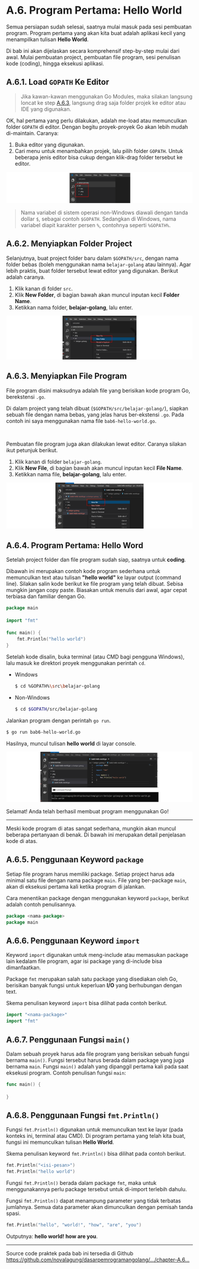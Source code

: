 # A.6. Program Pertama: Hello World

Semua persiapan sudah selesai, saatnya mulai masuk pada sesi pembuatan program. Program pertama yang akan kita buat adalah aplikasi kecil yang menampilkan tulisan **Hello World**.

Di bab ini akan dijelaskan secara komprehensif step-by-step mulai dari awal. Mulai pembuatan project, pembuatan file program, sesi penulisan kode (coding), hingga eksekusi aplikasi.

## A.6.1. Load `GOPATH` Ke Editor

> Jika kawan-kawan menggunakan Go Modules, maka silakan langsung loncat ke step [A.6.3](#a63-menyiapkan-file-program), langsung drag saja folder projek ke editor atau IDE yang digunakan.

OK, hal pertama yang perlu dilakukan, adalah me-load atau memunculkan folder `GOPATH` di editor. Dengan begitu proyek-proyek Go akan lebih mudah di-maintain. Caranya:

 1. Buka editor yang digunakan.
 2. Cari menu untuk menambahkan projek, lalu pilih folder `GOPATH`. Untuk beberapa jenis editor bisa cukup dengan klik-drag folder tersebut ke editor.

![GOPATH di editor](images/A.6_1_editor_project_explorer.png)

> Nama variabel di sistem operasi non-Windows diawali dengan tanda dollar `$`, sebagai contoh `$GOPATH`. Sedangkan di Windows, nama variabel diapit karakter persen `%`, contohnya seperti `%GOPATH%`.

## A.6.2. Menyiapkan Folder Project

Selanjutnya, buat project folder baru dalam `$GOPATH/src`, dengan nama folder bebas (boleh menggunakan nama `belajar-golang` atau lainnya). Agar lebih praktis, buat folder tersebut lewat editor yang digunakan. Berikut adalah caranya.

 1. Klik kanan di folder `src`.
 2. Klik **New Folder**, di bagian bawah akan muncul inputan kecil **Folder Name**.
 3. Ketikkan nama folder, **belajar-golang**, lalu enter.

![Buat proyek di editor](images/A.6_2_new_project_on_editor.png)

## A.6.3. Menyiapkan File Program

File program disini maksudnya adalah file yang berisikan kode program Go, berekstensi `.go`.

Di dalam project yang telah dibuat (`$GOPATH/src/belajar-golang/`), siapkan sebuah file dengan nama bebas, yang jelas harus ber-ekstensi `.go`. Pada contoh ini saya menggunakan nama file `bab6-hello-world.go`.

<div id="ads">&nbsp;</div>

Pembuatan file program juga akan dilakukan lewat editor. Caranya silakan ikut petunjuk berikut.

 1. Klik kanan di folder `belajar-golang`.
 2. Klik **New File**, di bagian bawah akan muncul inputan kecil **File Name**.
 3. Ketikkan nama file, **belajar-golang**, lalu enter.

![Buat file di editor](images/A.6_3_new_file_on_editor.png)

## A.6.4. Program Pertama: Hello Word

Setelah project folder dan file program sudah siap, saatnya untuk **coding**.

Dibawah ini merupakan contoh kode program sederhana untuk memunculkan text atau tulisan **"hello world"** ke layar output (command line). Silakan salin kode berikut ke file program yang telah dibuat. Sebisa mungkin jangan copy paste. Biasakan untuk menulis dari awal, agar cepat terbiasa dan familiar dengan Go.

```go
package main

import "fmt"

func main() {
    fmt.Println("hello world")
}
```

Setelah kode disalin, buka terminal (atau CMD bagi pengguna Windows), lalu masuk ke direktori proyek menggunakan perintah `cd`.

 - Windows

    ```bash
    $ cd %GOPATH%\src\belajar-golang
    ```

 - Non-Windows

    ```bash
    $ cd $GOPATH/src/belajar-golang
    ```


Jalankan program dengan perintah `go run`.

```bash
$ go run bab6-hello-world.go
```

Hasilnya, muncul tulisan **hello world** di layar console.

![Menjalankan program](images/A.6_4_execute_hello_world.png)

Selamat! Anda telah berhasil membuat program menggunakan Go!

---

Meski kode program di atas sangat sederhana, mungkin akan muncul beberapa pertanyaan di benak. Di bawah ini merupakan detail penjelasan kode di atas.

## A.6.5. Penggunaan Keyword `package`

Setiap file program harus memiliki package. Setiap project harus ada minimal satu file dengan nama package `main`. File yang ber-package `main`, akan di eksekusi pertama kali ketika program di jalankan.

Cara menentikan package dengan menggunakan keyword `package`, berikut adalah contoh penulisannya.

```go
package <nama-package>
package main
```

## A.6.6. Penggunaan Keyword `import`

Keyword `import` digunakan untuk meng-include atau memasukan package lain kedalam file program, agar isi package yang di-include bisa dimanfaatkan.

Package `fmt` merupakan salah satu package yang disediakan oleh Go, berisikan banyak fungsi untuk keperluan **I/O** yang berhubungan dengan text.

Skema penulisan keyword `import` bisa dilihat pada contoh berikut.

```go
import "<nama-package>"
import "fmt"
```

## A.6.7. Penggunaan Fungsi `main()`

Dalam sebuah proyek harus ada file program yang berisikan sebuah fungsi bernama `main()`. Fungsi tersebut harus berada dalam package yang juga bernama `main`. Fungsi `main()` adalah yang dipanggil pertama kali pada saat eksekusi program. Contoh penulisan fungsi `main`:

```go
func main() {

}
```

## A.6.8. Penggunaan Fungsi `fmt.Println()`

Fungsi `fmt.Println()` digunakan untuk memunculkan text ke layar (pada konteks ini, terminal atau CMD). Di program pertama yang telah kita buat, fungsi ini memunculkan tulisan **Hello World**.

Skema penulisan keyword `fmt.Println()` bisa dilihat pada contoh berikut.

```go
fmt.Println("<isi-pesan>")
fmt.Println("hello world")
```

Fungsi `fmt.Println()` berada dalam package `fmt`, maka untuk menggunakannya perlu package tersebut untuk di-import terlebih dahulu.

Fungsi `fmt.Println()` dapat menampung parameter yang tidak terbatas jumlahnya. Semua data parameter akan dimunculkan dengan pemisah tanda spasi.

```go
fmt.Println("hello", "world!", "how", "are", "you")
```

Outputnya: **hello world! how are you**.

---

<div class="source-code-link">
    <div class="source-code-link-message">Source code praktek pada bab ini tersedia di Github</div>
    <a href="https://github.com/novalagung/dasarpemrogramangolang/tree/master/chapter-A.6-hello-world">https://github.com/novalagung/dasarpemrogramangolang/.../chapter-A.6...</a>
</div>
